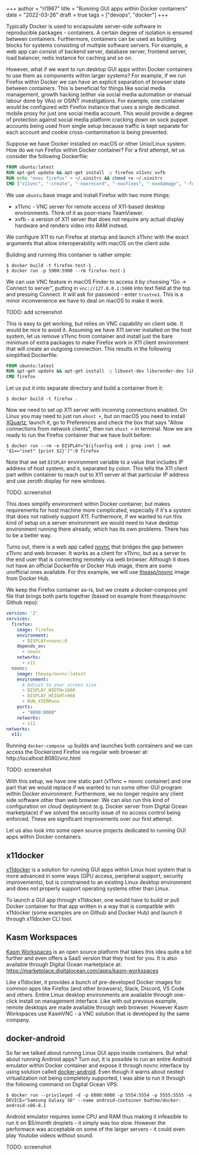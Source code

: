 +++
author = "rl1987"
title = "Running GUI apps within Docker containers"
date = "2022-03-26"
draft = true
tags = ["devops", "docker"]
+++

Typically Docker is used to encapsulate server-side software in reproducible packages - containers.
A certain degree of isolation is ensured between containers. Furthermore, containers can be used
as building blocks for systems consisting of multiple software servers. For example, a web app
can consist of backend server, database server, frontend server, load balancer, redis instance for
caching and so on. 

However, what if we want to run desktop GUI apps within Docker containers to use them as components
within larger systems? For example, if we run Firefox within Docker we can have an explicit separation
of browser state between containers. This is beneficial for things like social media management, 
growth hacking (either via social media automation or manual labour done by VAs) or
OSINT investigations. For example, one container would be configured with Firefox instance that uses
a single dedicated mobile proxy for just one social media account. This would provide a degree of
protection against social media platform cracking down on sock puppet accounts being used from single
setup because traffic is kept separate for each account and cookie cross-contamination is being
prevented.

Suppose we have Docker installed on macOS or other Unix/Linux system. How do we run Firefox within
Docker container? For a first attempt, let us consider the following Dockerfile:

```dockerfile
FROM ubuntu:latest
RUN apt-get update && apt-get install -y firefox x11vnc xvfb
RUN echo "exec firefox" > ~/.xinitrc && chmod +x ~/.xinitrc
CMD ["x11vnc", "-create", "-noxrecord", "-noxfixes", "-noxdamage", "-forever", "-passwd", "trustno1"]
```

We use `ubuntu` base image and install Firefox with two more things:

* x11vnc - VNC server for remote access of X11-based desktop environments. Think of it as poor-mans TeamViewer.
* xvfb - a version of X11 server that does not require any actual display hardware and renders video into RAM instead.

We configure X11 to run Firefox at startup and launch x11vnc with the exact arguments that allow interoperability
with macOS on the client side. 

Building and running this container is rather simple:

```
$ docker build -t firefox-test-1 .
$ docker run -p 5900:5900 --rm firefox-test-1
```

We can use VNC feature in macOS Finder to access it by choosing "Go -> Connect to server", putting in
`vnc://127.0.0.1:5900` into text field at the top and pressing Connect. It will ask for password - enter `trustno1`.
This is a minor inconvenience we have to deal on macOS to make it work.

TODO: add screenshot

This is easy to get working, but relies on VNC capability on client side. It would be nice to avoid it. Assuming we
have X11 server installed on the host system, let us remove x11vnc from container and install just the bare minimum of
extra packages to make Firefox work in X11 client environment that will create an outgoing connection. This results 
in the following simplified Dockerfile:

```dockerfile
FROM ubuntu:latest
RUN apt-get update && apt-get install -y libxext-dev libxrender-dev libxtst-dev firefox
CMD firefox 
```

Let us put it into separate directory and build a container from it:

```
$ docker build -t firefox .
```

Now we need to set up X11 server with incoming connections enabled. On Linux you may need to just run `xhost +`, but
on macOS you need to install [XQuartz](https://www.xquartz.org/), launch it, go to Preferences and check the box 
that says "Allow connections from network clients", then run `xhost +` in terminal. Now we are ready to run the Firefox 
container that we have built before:

```
$ docker run --rm -e DISPLAY="$(ifconfig en0 | grep inet | awk '$1=="inet" {print $2}')":0 firefox
```

Note that we set `DISPLAY` environment variable to a value that includes IP address of host system, and `0`, separated by
colon. This tells the X11 client part within container to reach out to X11 server at that particular IP address and use zeroth
display for new windows.

TODO: screenshot

This does simplify environment within Docker container, but makes requirements for host machine more complicated, 
especially if it's a system that does not natively support X11. Furthermore, if we wanted to run this kind of setup
on a server environment we would need to have desktop environment running there already, which has its own problems.
There has to be a better way.

Turns out, there is a web app called [novnc](https://novnc.com/info.html) that bridges the gap between x11vnc and web 
browser. It works as a client for x11vnc, but as a server to the end user that is connecting remotely via web browser.
Although it does not have an official Dockerfile or Docker Hub image, there are some unofficial ones available.
For this example, we will use [theasp/novnc](https://hub.docker.com/r/theasp/novnc) image from Docker Hub.

We keep the Firefox container as-is, but we create a docker-compose.yml file that brings both parts together (based on
example from theasp/novnc Github repo):

```yaml
version: '2'
services:
  firefox:
    image: firefox
    environment:
      - DISPLAY=novnc:0
    depends_on:
      - novnc
    networks:
      - x11
  novnc:
    image: theasp/novnc:latest
    environment:
      # Adjust to your screen size
      - DISPLAY_WIDTH=1600
      - DISPLAY_HEIGHT=968
      - RUN_XTERM=no
    ports:
      - "8080:8080"
    networks:
      - x11
networks:
  x11:
```

Running `docker-compose up` builds and launches both containers and we can access the Dockerized Firefox via regular
web browser at: http://localhost:8080/vnc.html

TODO: screenshot

With this setup, we have one static part (x11vnc + novnc container) and one part that we would replace if we wanted to
run some other GUI program within Docker environment. Furthermore, we no longer require any client side software other
than web browser. We can also run this kind of configuration on cloud deployment (e.g. Docker server from Digital
Ocean marketplace) if we solved the security issue of no access control being enforced. These are significant improvements
over our first attempt.

Let us also look into some open source projects dedicated to running GUI apps within Docker containers.

x11docker
---------

[x11docker](https://github.com/mviereck/x11docker) is a solution for running GUI apps within Linux host system that
is more advanced in some ways (GPU access, peripheral support, security improvements), but is constrained to an existing
Linux desktop environment and does not properly support operating systems other than Linux.

To launch a GUI app through x11docker, one would have to build or pull Docker container for that app written in a way that 
is compatible with x11docker (some examples are on Github and Docker Hub) and launch it through x11docker CLI tool.

Kasm Workspaces
---------------

[Kasm Workspaces](https://www.kasmweb.com/) is an open source platform that takes this idea quite a bit further and even
offers a SaaS version that they host for you. It is also available through Digital Ocean marketplace at:
https://marketplace.digitalocean.com/apps/kasm-workspaces 

Like x11docker, it provides a bunch of pre-developed Docker images for common apps like Firefox (and other browsers), 
Slack, Discord, VS Code and others. Entire Linux desktop environments are available through one-click install on 
management interface. Like with out previous example, remote desktops are made available through web browser. However
Kasm Workspaces use KasmVNC - a VNC solution that is developed by the same company.

docker-android
--------------

So far we talked about running Linux GUI apps inside containers. But what about running Android apps? Turn out, it is
possible to run an entire Android emulator within Docker container and expose it through novnc interface by using
solution called [docker-android](https://github.com/budtmo/docker-android). Even though it warns about nested virtualization
not being completely supported, I was able to run it through the following command on Digital Ocean VPS:

```
$ docker run --privileged -d -p 6080:6080 -p 5554:5554 -p 5555:5555 -e DEVICE="Samsung Galaxy S6" --name android-container budtmo/docker-android-x86-8.1
```

Android emulator requires some CPU and RAM thus making it infeasible to run it on $5/month droplets - it simply was too slow.
However the performace was acceptable on some of the larger servers - it could even play Youtube videos without sound.

TODO: screenshot

